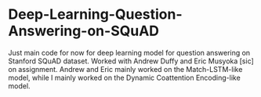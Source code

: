 # Deep-Learning-Question-Answering-on-SQuAD
Just main code for now for deep learning model for question answering on Stanford SQuAD dataset. Worked with Andrew Duffy and Eric Musyoka [sic] on assignment. Andrew and Eric mainly worked on the Match-LSTM-like model, while I mainly worked on the Dynamic Coattention Encoding-like model.
